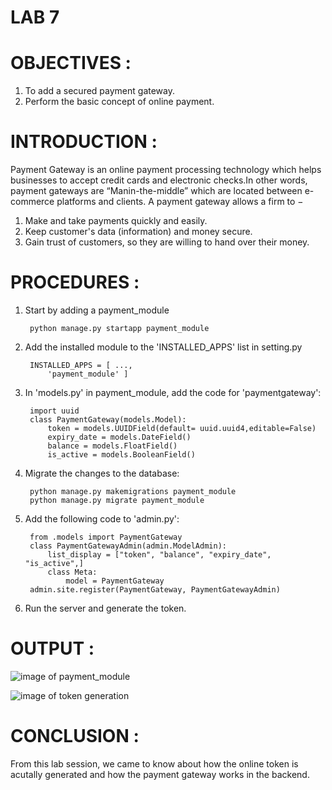 # LAB 7

# OBJECTIVES :
1) To add a secured payment gateway.
2) Perform the basic concept of online payment.


# INTRODUCTION :
Payment Gateway is an online payment processing technology which helps businesses to accept credit cards and electronic checks.In other words, payment gateways are “Manin-the-middle” which are located between e-commerce platforms and clients. A payment gateway allows a firm to −

  1) Make and take payments quickly and easily.
  2) Keep customer's data (information) and money secure.
  3) Gain trust of customers, so they are willing to hand over their money.


# PROCEDURES :
1) Start by adding a payment_module

        python manage.py startapp payment_module

2) Add the installed module to the 'INSTALLED_APPS' list in setting.py

        INSTALLED_APPS = [ ...,
            'payment_module' ]

3) In 'models.py' in payment_module, add the code for 'paymentgateway':

        import uuid
        class PaymentGateway(models.Model):
            token = models.UUIDField(default= uuid.uuid4,editable=False)
            expiry_date = models.DateField()
            balance = models.FloatField()
            is_active = models.BooleanField()

4) Migrate the changes to the database:

        python manage.py makemigrations payment_module
        python manage.py migrate payment_module

5) Add the following code to 'admin.py':

        from .models import PaymentGateway
        class PaymentGatewayAdmin(admin.ModelAdmin):
            list_display = ["token", "balance", "expiry_date", "is_active",]
            class Meta:
                model = PaymentGateway
        admin.site.register(PaymentGateway, PaymentGatewayAdmin)

6) Run the server and generate the token.


# OUTPUT :
![image of payment_module]()

![image of token generation]()


# CONCLUSION :
From this lab session, we came to know about how the online token is acutally generated and how the payment gateway works in the backend.